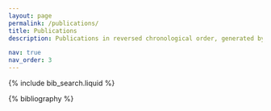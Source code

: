 ```yaml
---
layout: page
permalink: /publications/
title: Publications
description: Publications in reversed chronological order, generated by jekyll-scholar. Also see [Google Scholar] (https://scholar.google.com.hk/citations?user=5VBaQTIAAAAJ&hl=en)

nav: true
nav_order: 3
---
```

<!-- _pages/publications.md -->

<!-- Bibsearch Feature -->

{% include bib_search.liquid %}

<div class="publications">

{% bibliography %}

</div>
